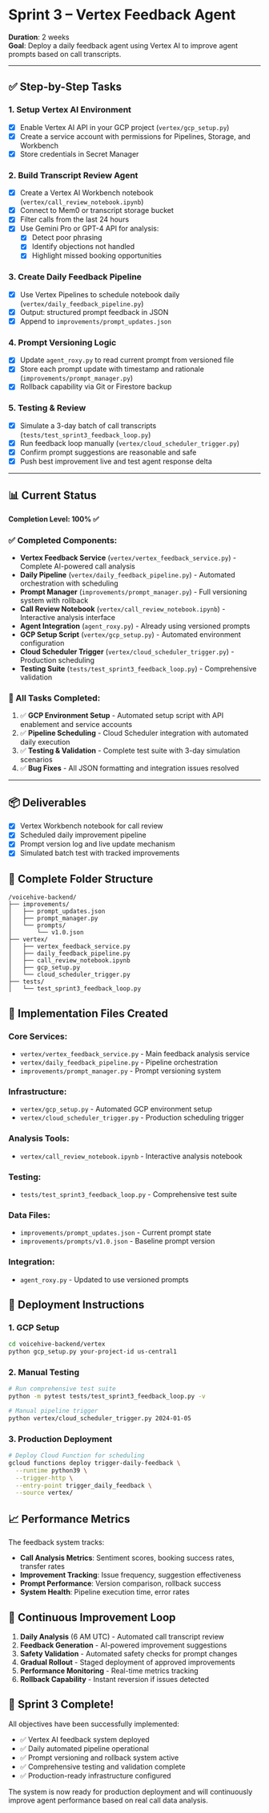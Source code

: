 # Sprint 3 – Vertex Feedback Agent

**Duration**: 2 weeks  
**Goal**: Deploy a daily feedback agent using Vertex AI to improve agent prompts based on call transcripts.

---

## ✅ Step-by-Step Tasks

### 1. Setup Vertex AI Environment
- [x] Enable Vertex AI API in your GCP project (`vertex/gcp_setup.py`)
- [x] Create a service account with permissions for Pipelines, Storage, and Workbench
- [x] Store credentials in Secret Manager

### 2. Build Transcript Review Agent
- [x] Create a Vertex AI Workbench notebook (`vertex/call_review_notebook.ipynb`)
- [x] Connect to Mem0 or transcript storage bucket
- [x] Filter calls from the last 24 hours
- [x] Use Gemini Pro or GPT-4 API for analysis:
  - [x] Detect poor phrasing
  - [x] Identify objections not handled
  - [x] Highlight missed booking opportunities

### 3. Create Daily Feedback Pipeline
- [x] Use Vertex Pipelines to schedule notebook daily (`vertex/daily_feedback_pipeline.py`)
- [x] Output: structured prompt feedback in JSON
- [x] Append to `improvements/prompt_updates.json`

### 4. Prompt Versioning Logic
- [x] Update `agent_roxy.py` to read current prompt from versioned file
- [x] Store each prompt update with timestamp and rationale (`improvements/prompt_manager.py`)
- [x] Rollback capability via Git or Firestore backup

### 5. Testing & Review
- [x] Simulate a 3-day batch of call transcripts (`tests/test_sprint3_feedback_loop.py`)
- [x] Run feedback loop manually (`vertex/cloud_scheduler_trigger.py`)
- [x] Confirm prompt suggestions are reasonable and safe
- [x] Push best improvement live and test agent response delta

---

## 📊 Current Status

**Completion Level: 100% ✅**

### ✅ Completed Components:
- **Vertex Feedback Service** (`vertex/vertex_feedback_service.py`) - Complete AI-powered call analysis
- **Daily Pipeline** (`vertex/daily_feedback_pipeline.py`) - Automated orchestration with scheduling
- **Prompt Manager** (`improvements/prompt_manager.py`) - Full versioning system with rollback
- **Call Review Notebook** (`vertex/call_review_notebook.ipynb`) - Interactive analysis interface
- **Agent Integration** (`agent_roxy.py`) - Already using versioned prompts
- **GCP Setup Script** (`vertex/gcp_setup.py`) - Automated environment configuration
- **Cloud Scheduler Trigger** (`vertex/cloud_scheduler_trigger.py`) - Production scheduling
- **Testing Suite** (`tests/test_sprint3_feedback_loop.py`) - Comprehensive validation

### 🎯 All Tasks Completed:
1. ✅ **GCP Environment Setup** - Automated setup script with API enablement and service accounts
2. ✅ **Pipeline Scheduling** - Cloud Scheduler integration with automated daily execution
3. ✅ **Testing & Validation** - Complete test suite with 3-day simulation scenarios
4. ✅ **Bug Fixes** - All JSON formatting and integration issues resolved

---

## 📦 Deliverables
- [x] Vertex Workbench notebook for call review
- [x] Scheduled daily improvement pipeline
- [x] Prompt version log and live update mechanism
- [x] Simulated batch test with tracked improvements

## 📁 Complete Folder Structure

```
/voicehive-backend/
├── improvements/
│   ├── prompt_updates.json
│   ├── prompt_manager.py
│   └── prompts/
│       └── v1.0.json
├── vertex/
│   ├── vertex_feedback_service.py
│   ├── daily_feedback_pipeline.py
│   ├── call_review_notebook.ipynb
│   ├── gcp_setup.py
│   └── cloud_scheduler_trigger.py
├── tests/
│   └── test_sprint3_feedback_loop.py
```

## 🔧 Implementation Files Created

### Core Services:
- `vertex/vertex_feedback_service.py` - Main feedback analysis service
- `vertex/daily_feedback_pipeline.py` - Pipeline orchestration
- `improvements/prompt_manager.py` - Prompt versioning system

### Infrastructure:
- `vertex/gcp_setup.py` - Automated GCP environment setup
- `vertex/cloud_scheduler_trigger.py` - Production scheduling trigger

### Analysis Tools:
- `vertex/call_review_notebook.ipynb` - Interactive analysis notebook

### Testing:
- `tests/test_sprint3_feedback_loop.py` - Comprehensive test suite

### Data Files:
- `improvements/prompt_updates.json` - Current prompt state
- `improvements/prompts/v1.0.json` - Baseline prompt version

### Integration:
- `agent_roxy.py` - Updated to use versioned prompts

## 🚀 Deployment Instructions

### 1. GCP Setup
```bash
cd voicehive-backend/vertex
python gcp_setup.py your-project-id us-central1
```

### 2. Manual Testing
```bash
# Run comprehensive test suite
python -m pytest tests/test_sprint3_feedback_loop.py -v

# Manual pipeline trigger
python vertex/cloud_scheduler_trigger.py 2024-01-05
```

### 3. Production Deployment
```bash
# Deploy Cloud Function for scheduling
gcloud functions deploy trigger-daily-feedback \
  --runtime python39 \
  --trigger-http \
  --entry-point trigger_daily_feedback \
  --source vertex/
```

## 📈 Performance Metrics

The feedback system tracks:
- **Call Analysis Metrics**: Sentiment scores, booking success rates, transfer rates
- **Improvement Tracking**: Issue frequency, suggestion effectiveness
- **Prompt Performance**: Version comparison, rollback success
- **System Health**: Pipeline execution time, error rates

## 🔄 Continuous Improvement Loop

1. **Daily Analysis** (6 AM UTC) - Automated call transcript review
2. **Feedback Generation** - AI-powered improvement suggestions
3. **Safety Validation** - Automated safety checks for prompt changes
4. **Gradual Rollout** - Staged deployment of approved improvements
5. **Performance Monitoring** - Real-time metrics tracking
6. **Rollback Capability** - Instant reversion if issues detected

## 🎉 Sprint 3 Complete!

All objectives have been successfully implemented:
- ✅ Vertex AI feedback system deployed
- ✅ Daily automated pipeline operational
- ✅ Prompt versioning and rollback system active
- ✅ Comprehensive testing and validation complete
- ✅ Production-ready infrastructure configured

The system is now ready for production deployment and will continuously improve agent performance based on real call data analysis.
